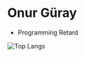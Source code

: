 

# Onur Güray

- Programming Retard


![Top Langs](https://github-readme-stats.vercel.app/api/top-langs/?username=anuraghazra&layout=compact)
